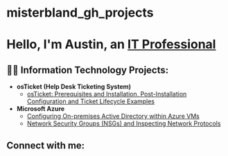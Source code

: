 # misterbland_gh_projects

<h1>Hello, I'm Austin, an <a href="https://www.linkedin.com/in/austin-bland-38646b95">IT Professional</a></h1>

<h2>👨‍💻 Information Technology Projects:</h2>

- <b>osTicket (Help Desk Ticketing System)</b>
  - [osTicket: Prerequisites and Installation, Post-Installation Configuration and Ticket Lifecycle Examples](https://github.com/misterbland/osticket-prereqs)
- <b>Microsoft Azure</b>
  - [Configuring On-premises Active Directory within Azure VMs](https://github.com/misterbland/azure-network-protocols)
  - [Network Security Groups (NSGs) and Inspecting Network Protocols](https://github.com/misterbland/configure-ad/tree/main)

<h2> Connect with me:</h2>


[linkedin]: "https://www.linkedin.com/in/austin-bland-38646b95"
